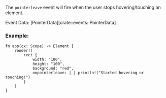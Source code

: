The `pointerleave` event will fire when the user stops hovering/touching an element.

Event Data: [PointerData][crate::events::PointerData]

### Example:

```rust, no_run
fn app(cx: Scope) -> Element {
    render!(
        rect {
            width: "100",
            height: "100",
            background: "red",
            onpointerleave: |_| println!("Started hovering or touching!")
        }
    )
}